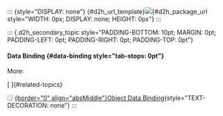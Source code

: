 ::: {style="DISPLAY: none"}
[](ms-xhelp:///?Id=d2h_url_template){#d2h_url_template}![](!package_url!){#d2h_package_url style="WIDTH: 0px; DISPLAY: none; HEIGHT: 0px"}
:::

::: {.d2h_secondary_topic style="PADDING-BOTTOM: 10pt; MARGIN: 0pt; PADDING-LEFT: 0pt; PADDING-RIGHT: 0pt; PADDING-TOP: 0pt"}
#### Data Binding {#data-binding style="tab-stops: 0pt"}

More:

[ ]{#related-topics}

[![](button.gif){border="0" align="absMiddle"}Object Data Binding](ms-xhelp:///?Id=d859c859-a8e7-4ffe-87af-6861bc6fb259){style="TEXT-DECORATION: none"}
:::
